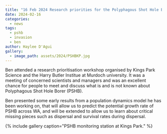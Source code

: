 ```yaml
---
title: "16 Feb 2024 Research priorities for the Polyphagous Shot Hole Borer"
date: 2024-02-16
categories:
  - news
tags:
  - pshb
  - invasion
  - ben
author: Haylee D'Agui
gallery:
  - image_path: assets/2024/PSHBKP.jpg
---
```


Ben attended a research prioritisation workshop organised by Kings Park Science and the Harry Butler Institue at Murdoch university.  It was a meeting of concerned scientists and managers and was an excellent chance for people to meet and discuss what is and is not known about Polyphagous Shot Hole Borer (PSHB).

Ben presented some early results from a population dynamics model he has been working on, that will allow us to predict the potential growth rate of PSHB across WA, and will be extended to allow us to learn about critical missing pieces such as dispersal and survival rates during dispersal.

{% include gallery caption="PSHB monitoring station at Kings Park." %}
